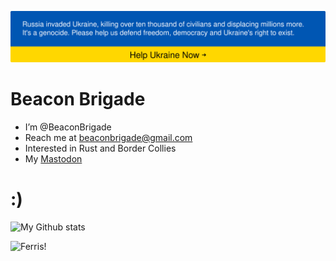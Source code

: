 [![Stand With Ukraine](https://raw.githubusercontent.com/vshymanskyy/StandWithUkraine/main/banner2-direct.svg)](https://stand-with-ukraine.pp.ua)

# Beacon Brigade
- I’m @BeaconBrigade
- Reach me at beaconbrigade@gmail.com
- Interested in Rust and Border Collies
- My <a rel="me" href="https://mstdn.ca/@beaconbrigade">Mastodon</a>

# :) 

![My Github stats](https://github-readme-stats.vercel.app/api?username=BeaconBrigade&show_icons=true&theme=dark)

<!--![Ferris!](https://user-images.githubusercontent.com/100320298/171472910-524ba70a-9a73-4b88-b36b-3f05380c97b9.png)-->
<img alt="Ferris!" src="https://user-images.githubusercontent.com/100320298/171472910-524ba70a-9a73-4b88-b36b-3f05380c97b9.png" width=400>
